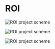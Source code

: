 # ROI

![ROI project scheme](https://github.com/Temix707/ROI/blob/master/scheme/IMG_20230712_010324.jpg)

![ROI project scheme](https://github.com/Temix707/ROI/blob/master/scheme/IMG_20230712_010421.jpg)

![ROI project scheme](https://github.com/Temix707/ROI/blob/master/scheme/IMG_20230627_022156.jpg)
